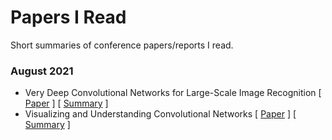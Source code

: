 # Papers I Read
Short summaries of conference papers/reports I read.

### August 2021

- Very Deep Convolutional Networks for Large-Scale Image Recognition [ [Paper](https://arxiv.org/pdf/1409.1556.pdf ) ] [ [Summary](./vggnet/vggnet.md) ]
- Visualizing and Understanding Convolutional Networks [ [Paper](https://cs.nyu.edu/~fergus/papers/zeilerECCV2014.pdf) ] [ [Summary](./visualization/visualization.md) ]
